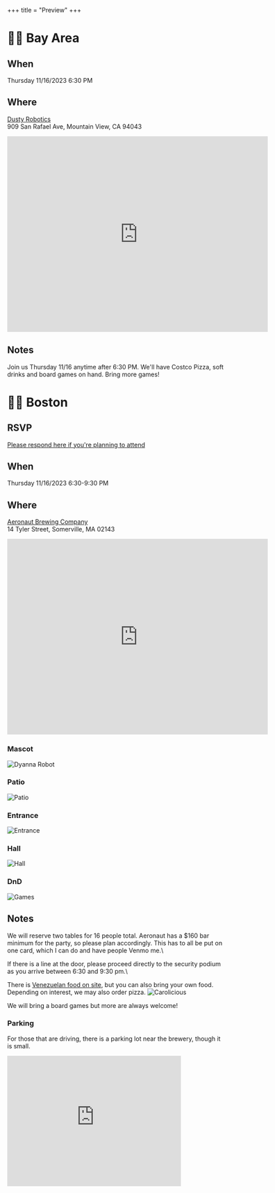 +++
title = "Preview"
+++
# 🌅🌉 Bay Area
## When
Thursday 11/16/2023
6:30 PM

## Where
[Dusty Robotics](https://www.dustyrobotics.com/)\
909 San Rafael Ave, Mountain View, CA 94043
<iframe src="https://www.google.com/maps/embed?pb=!1m18!1m12!1m3!1d3169.280852236776!2d-122.07225179999999!3d37.40683609999999!2m3!1f0!2f0!3f0!3m2!1i1024!2i768!4f13.1!3m3!1m2!1s0x808fb745802de859%3A0xb04d0af9b12ce783!2s909%20San%20Rafael%20Ave%2C%20Mountain%20View%2C%20CA%2094043!5e0!3m2!1sen!2sus!4v1698624941475!5m2!1sen!2sus" width="600" height="450" style="border:0;" allowfullscreen="" loading="lazy" referrerpolicy="no-referrer-when-downgrade"></iframe>

## Notes
Join us Thursday 11/16 anytime after 6:30 PM. We'll have Costco Pizza, soft drinks and board games on hand. Bring more games!

# 🫘🌆 Boston
## RSVP
[Please respond here if you're planning to attend](https://forms.gle/84rs1eRpebendzTN8)

## When
Thursday 11/16/2023
6:30-9:30 PM

## Where
[Aeronaut Brewing Company](https://www.aeronautbrewing.com/visit/somerville/)\
14 Tyler Street, Somerville, MA 02143
<iframe src="https://www.google.com/maps/embed?pb=!1m18!1m12!1m3!1d2947.169355530118!2d-71.1055806!3d42.3815386!2m3!1f0!2f0!3f0!3m2!1i1024!2i768!4f13.1!3m3!1m2!1s0x89e37736621ba0e3%3A0xb021004068e0d0ef!2s14%20Tyler%20St%2C%20Somerville%2C%20MA%2002143!5e0!3m2!1sen!2sus!4v1698681411653!5m2!1sen!2sus" width="600" height="450" style="border:0;" allowfullscreen="" loading="lazy" referrerpolicy="no-referrer-when-downgrade"></iframe>

### Mascot
![Dyanna Robot](/images/aeronaut/dyanna.jpg)
### Patio
![Patio](/images/aeronaut/patio.jpg)
### Entrance
![Entrance](/images/aeronaut/entrance.jpg)
### Hall
![Hall](/images/aeronaut/hall.jpg)
### DnD
![Games](/images/aeronaut/games.jpg)

## Notes

We will reserve two tables for 16 people total.
Aeronaut has a $160 bar minimum for the party, so please plan accordingly.
This has to all be put on one card, which I can do and have people Venmo me.\

If there is a line at the door, please proceed directly to the security podium as you arrive between 6:30 and 9:30 pm.\

There is [Venezuelan food on site](https://www.aeronautbrewing.com/visit/somerville/#:~:text=partners%20and%20friends.-,Carolicious,-is%20the%20result), but you can also bring your own food.
Depending on interest, we may also order pizza.
![Carolicious](/images/aeronaut/carolicious.jpg)


We will bring a board games but more are always welcome!

### Parking
For those that are driving, there is a parking lot near the brewery, though it is small.
<iframe src="https://www.google.com/maps/embed?pb=!1m18!1m12!1m3!1d2947.161573066447!2d-71.1042478!3d42.3817044!2m3!1f0!2f0!3f0!3m2!1i1024!2i768!4f13.1!3m3!1m2!1s0x89e377368908b05f%3A0xf5a7e78482c98360!2s15%20Dane%20St%2C%20Somerville%2C%20MA%2002143!5e0!3m2!1sen!2sus!4v1699369212456!5m2!1sen!2sus" width="400" height="300" style="border:0;" allowfullscreen="" loading="lazy" referrerpolicy="no-referrer-when-downgrade"></iframe>
